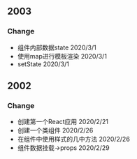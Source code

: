 ## 2003

### Change

- 组件内部数据state 2020/3/1
- 使用map进行模板渲染 2020/3/1
- setState 2020/3/1

## 2002

### Change

- 创建第一个React应用 2020/2/21
- 创建一个类组件 2020/2/26
- 在组件中使用样式的几中方法 2020/2/26
- 组件数据挂载->props 2020/2/29